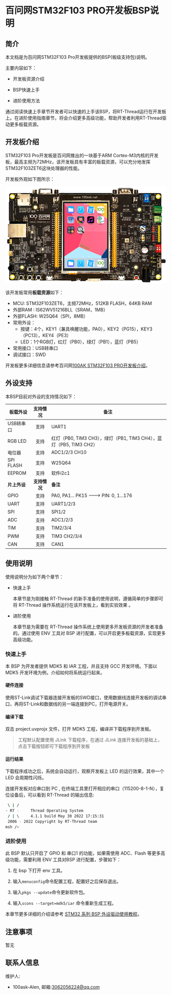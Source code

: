 # 百问网STM32F103 PRO开发板BSP说明

## 简介

本文档是为百问网STM32F103 Pro开发板提供的BSP(板级支持包)说明。

主要内容如下：

* 开发板资源介绍
* BSP快速上手

* 进阶使用方法

通过阅读快速上手章节开发者可以快速的上手该BSP，将RT-Thread运行在开发板上。在进阶使用指南章节，将会介绍更多高级功能，帮助开发者利用RT-Thread驱动更多板载资源。

## 开发板介绍

STM32F103 Pro开发板是百问网推出的一块基于ARM Cortex-M3内核的开发板，最高主频为72MHz，该开发板具有丰富的板载资源，可以充分地发挥STM32F103ZET6这块处理器的性能。

开发板外观如下图所示：

![board](figures/board.png)

该开发板常用**板载资源**如下：

* MCU: STM32F103ZET6，主频72MHz，512KB FLASH，64KB RAM
* 外部RAM : IS62WV51216BLL（SRAM，1MB）
* 外部FLASH: W25Q64（SPI，8MB）
* 常用外设：
  * 按键：4个，KEY1（兼具唤醒功能，PA0），KEY2（PG15），KEY3（PC13），KEY4（PE3）
  * LED：1个RGB灯，红灯（PB0），绿灯（PB1），蓝灯（PB5）
* 常用接口：USB转串口
* 调试接口：SWD

开发板更多详细信息请参考百问网[100AK STM32F103 PRO开发板介绍](https://item.taobao.com/item.htm?spm=a1z10.5-c-s.w4002-18944745104.44.5ac45a43rRV6kG&id=676044382014)。

## 外设支持

本BSP目前对外设的支持情况如下：

| 板载外设     |   支持情况   | 备注                                                         |
| ------------ | :----------: | ------------------------------------------------------------ |
| USB转串口    |     支持     | UART1                                                        |
| RGB LED      |     支持     | 红灯（PB0, TIM3 CH3），绿灯（PB1, TIM3 CH4），蓝灯（PB5, TIM3 CH2） |
| 电位器       |     支持     | ADC1/2/3 CH10                                                |
| SPI FLASH    |     支持     | W25Q64                                                       |
| EEPROM       |     支持     | 软件i2c1                                                     |
| **片上外设** | **支持情况** | **备注**                                                     |
| GPIO         |     支持     | PA0, PA1... PK15 ---> PIN: 0, 1...176                        |
| UART         |     支持     | UART1/2/3                                                    |
| SPI          |     支持     | SPI1/2                                                       |
| ADC          |     支持     | ADC1/2/3                                                     |
| TIM          |     支持     | TIM2/3/4                                                     |
| PWM          |     支持     | TIM3 CH2/3/4                                                 |
| CAN          |     支持     | CAN1                                                         |

## 使用说明

使用说明分为如下两个章节：

- 快速上手

  本章节是为刚接触 RT-Thread 的新手准备的使用说明，遵循简单的步骤即可将 RT-Thread 操作系统运行在该开发板上，看到实验效果 。

- 进阶使用

  本章节是为需要在 RT-Thread 操作系统上使用更多开发板资源的开发者准备的。通过使用 ENV 工具对 BSP 进行配置，可以开启更多板载资源，实现更多高级功能。

### 快速上手

本 BSP 为开发者提供 MDK5 和 IAR 工程，并且支持 GCC 开发环境。下面以 MDK5 开发环境为例，介绍如何将系统运行起来。

#### 硬件连接

使用ST-Link调试下载器连接开发板的SWD接口，使用数据线连接开发板的调试串口，再将ST-Link和数据线的另一端连接到PC，打开电源开关。

#### 编译下载

双击 project.uvprojx 文件，打开 MDK5 工程，编译并下载程序到开发板。

> 工程默认配置使用 JLink 下载程序，在通过 JLink 连接开发板的基础上，点击下载按钮即可下载程序到开发板

#### 运行结果

下载程序成功之后，系统会自动运行，观察开发板上 LED 的运行效果，其中一个 LED 会周期性闪烁。

连接开发板对应串口到 PC , 在终端工具里打开相应的串口（115200-8-1-N），复位设备后，可以看到 RT-Thread 的输出信息:

```bash
 \ | /
- RT -     Thread Operating System
 / | \     4.1.1 build May 30 2022 17:15:31
 2006 - 2022 Copyright by RT-Thread team
msh />
```

### 进阶使用

此 BSP 默认只开启了 GPIO 和 串口1 的功能，如果需使用 ADC、Flash 等更多高级功能，需要利用 ENV 工具对BSP 进行配置，步骤如下：

1. 在 bsp 下打开 env 工具。

2. 输入`menuconfig`命令配置工程，配置好之后保存退出。

3. 输入`pkgs --update`命令更新软件包。

4. 输入`scons --target=mdk5/iar` 命令重新生成工程。

本章节更多详细的介绍请参考 [STM32 系列 BSP 外设驱动使用教程](../docs/STM32系列BSP外设驱动使用教程.md)。

## 注意事项

暂无

## 联系人信息

维护人: 

* 100ask-Alen, 邮箱:<3062056224@qq.com>